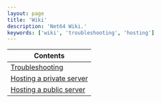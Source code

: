 ```yaml
---
layout: page
title: 'Wiki'
description: 'Net64 Wiki.'
keywords: ['wiki', 'troubleshooting', 'hosting']
---
```


| **Contents**                                      |
| ------------------------------------------------- |
| [Troubleshooting](/wiki/troubleshooting)          |
| [Hosting a private server](/wiki/hosting/private) |
| [Hosting a public server](/wiki/hosting/public)   |
